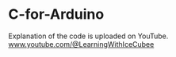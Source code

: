 # C-for-Arduino
Explanation of the code is uploaded on YouTube.
www.youtube.com/@LearningWithIceCubee
